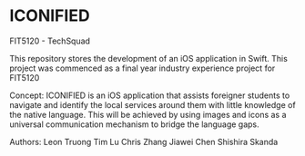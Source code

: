 # ICONIFIED

FIT5120 - TechSquad

This repository stores the development of an iOS application in Swift. This project was commenced as a final year industry experience project for FIT5120

Concept:
ICONIFIED is an iOS application that assists foreigner students to navigate and identify the local services around them with little knowledge of the native language. This will be achieved by using images and icons as a universal communication mechanism to bridge the language gaps.


Authors: 
Leon Truong 
Tim Lu 
Chris Zhang 
Jiawei Chen 
Shishira Skanda 



